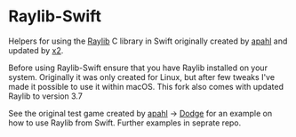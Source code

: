# Raylib-Swift

Helpers for using the [Raylib](https://github.com/raysan5/raylib) C library in Swift originally created by [apahl](https://github.com/apahl) and updated by [x2](https://github.com/x2).

Before using Raylib-Swift ensure that you have Raylib installed on your system.
Originally it was only created for Linux, but after few tweaks I've made it possible to use it within macOS. This fork also comes with updated Raylib to version 3.7

See the original test game created by [apahl](https://github.com/apahl) -> [Dodge](https://github.com/apahl/dodge) for an example on how to use Raylib from Swift. Further examples in seprate repo.
